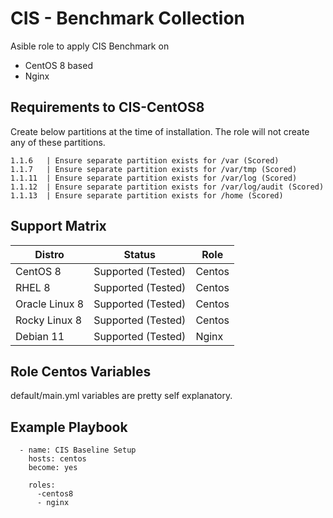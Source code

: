 CIS - Benchmark Collection
=========

Asible role to apply CIS Benchmark on
- CentOS 8 based
- Nginx


Requirements to CIS-CentOS8
------------

Create below partitions at the time of installation. The role will not create any of these partitions. 

```
1.1.6   | Ensure separate partition exists for /var (Scored)
1.1.7   | Ensure separate partition exists for /var/tmp (Scored)
1.1.11  | Ensure separate partition exists for /var/log (Scored)
1.1.12  | Ensure separate partition exists for /var/log/audit (Scored)
1.1.13  | Ensure separate partition exists for /home (Scored)

```

Support Matrix
--------------

| Distro | Status | Role |
| --- | --- | --- |
| CentOS 8 | Supported (Tested) | Centos |
| RHEL 8 | Supported (Tested) | Centos |
| Oracle Linux 8 | Supported (Tested) | Centos |
| Rocky Linux 8 | Supported (Tested) | Centos |
| Debian 11 | Supported (Tested) | Nginx |


Role Centos Variables
--------------

default/main.yml variables are pretty self explanatory. 


Example Playbook
----------------

```
  - name: CIS Baseline Setup
    hosts: centos
    become: yes

    roles:
      -centos8
      - nginx
